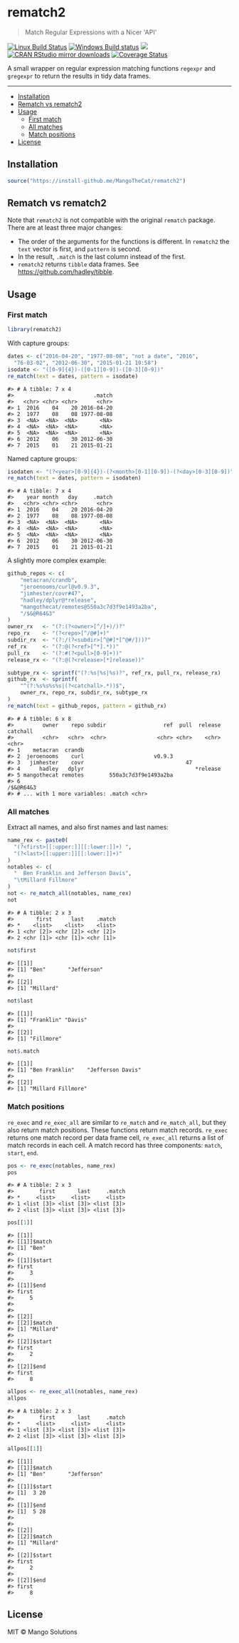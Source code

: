 


# rematch2

> Match Regular Expressions with a Nicer 'API'

[![Linux Build Status](https://travis-ci.org/MangoTheCat/rematch2.svg?branch=master)](https://travis-ci.org/MangoTheCat/rematch2)
[![Windows Build status](https://ci.appveyor.com/api/projects/status/github/MangoTheCat/rematch2?svg=true)](https://ci.appveyor.com/project/gaborcsardi/rematch2)
[![](http://www.r-pkg.org/badges/version/rematch2)](http://www.r-pkg.org/pkg/rematch2)
[![CRAN RStudio mirror downloads](http://cranlogs.r-pkg.org/badges/rematch2)](http://www.r-pkg.org/pkg/rematch2)
[![Coverage Status](https://img.shields.io/codecov/c/github/MangoTheCat/rematch2/master.svg)](https://codecov.io/github/MangoTheCat/rematch2?branch=master)

A small wrapper on regular expression matching functions `regexpr`
and `gregexpr` to return the results in tidy data frames.

---

  - [Installation](#installation)
  - [Rematch vs rematch2](#rematch-vs-rematch2)
  - [Usage](#usage)
    - [First match](#first-match)
    - [All matches](#all-matches)
    - [Match positions](#match-positions)
  - [License](#license)

## Installation


```r
source("https://install-github.me/MangoTheCat/rematch2")
```

## Rematch vs rematch2

Note that `rematch2` is not compatible with the original `rematch` package.
There are at least three major changes:
* The order of the arguments for the functions is different. In
  `rematch2` the `text` vector is first, and `pattern` is second.
* In the result, `.match` is the last column instead of the first.
* `rematch2` returns `tibble` data frames. See
  https://github.com/hadley/tibble.

## Usage

### First match


```r
library(rematch2)
```

With capture groups:

```r
dates <- c("2016-04-20", "1977-08-08", "not a date", "2016",
  "76-03-02", "2012-06-30", "2015-01-21 19:58")
isodate <- "([0-9]{4})-([0-1][0-9])-([0-3][0-9])"
re_match(text = dates, pattern = isodate)
```

```
#> # A tibble: 7 x 4
#>                         .match
#>   <chr> <chr> <chr>      <chr>
#> 1  2016    04    20 2016-04-20
#> 2  1977    08    08 1977-08-08
#> 3  <NA>  <NA>  <NA>       <NA>
#> 4  <NA>  <NA>  <NA>       <NA>
#> 5  <NA>  <NA>  <NA>       <NA>
#> 6  2012    06    30 2012-06-30
#> 7  2015    01    21 2015-01-21
```

Named capture groups:

```r
isodaten <- "(?<year>[0-9]{4})-(?<month>[0-1][0-9])-(?<day>[0-3][0-9])"
re_match(text = dates, pattern = isodaten)
```

```
#> # A tibble: 7 x 4
#>    year month   day     .match
#>   <chr> <chr> <chr>      <chr>
#> 1  2016    04    20 2016-04-20
#> 2  1977    08    08 1977-08-08
#> 3  <NA>  <NA>  <NA>       <NA>
#> 4  <NA>  <NA>  <NA>       <NA>
#> 5  <NA>  <NA>  <NA>       <NA>
#> 6  2012    06    30 2012-06-30
#> 7  2015    01    21 2015-01-21
```

A slightly more complex example:

```r
github_repos <- c(
	"metacran/crandb",
	"jeroenooms/curl@v0.9.3",
    "jimhester/covr#47",
	"hadley/dplyr@*release",
    "mangothecat/remotes@550a3c7d3f9e1493a2ba",
    "/$&@R64&3"
)
owner_rx   <- "(?:(?<owner>[^/]+)/)?"
repo_rx    <- "(?<repo>[^/@#]+)"
subdir_rx  <- "(?:/(?<subdir>[^@#]*[^@#/]))?"
ref_rx     <- "(?:@(?<ref>[^*].*))"
pull_rx    <- "(?:#(?<pull>[0-9]+))"
release_rx <- "(?:@(?<release>[*]release))"

subtype_rx <- sprintf("(?:%s|%s|%s)?", ref_rx, pull_rx, release_rx)
github_rx  <- sprintf(
	"^(?:%s%s%s%s|(?<catchall>.*))$",
    owner_rx, repo_rx, subdir_rx, subtype_rx
)
re_match(text = github_repos, pattern = github_rx)
```

```
#> # A tibble: 6 x 8
#>         owner    repo subdir                  ref  pull  release  catchall
#>         <chr>   <chr>  <chr>                <chr> <chr>    <chr>     <chr>
#> 1    metacran  crandb                                                     
#> 2  jeroenooms    curl                      v0.9.3                         
#> 3   jimhester    covr                                47                   
#> 4      hadley   dplyr                                   *release          
#> 5 mangothecat remotes        550a3c7d3f9e1493a2ba                         
#> 6                                                                /$&@R64&3
#> # ... with 1 more variables: .match <chr>
```

### All matches

Extract all names, and also first names and last names:


```r
name_rex <- paste0(
  "(?<first>[[:upper:]][[:lower:]]+) ",
  "(?<last>[[:upper:]][[:lower:]]+)"
)
notables <- c(
  "  Ben Franklin and Jefferson Davis",
  "\tMillard Fillmore"
)
not <- re_match_all(notables, name_rex)
not
```

```
#> # A tibble: 2 x 3
#>       first      last    .match
#> *    <list>    <list>    <list>
#> 1 <chr [2]> <chr [2]> <chr [2]>
#> 2 <chr [1]> <chr [1]> <chr [1]>
```


```r
not$first
```

```
#> [[1]]
#> [1] "Ben"       "Jefferson"
#> 
#> [[2]]
#> [1] "Millard"
```

```r
not$last
```

```
#> [[1]]
#> [1] "Franklin" "Davis"   
#> 
#> [[2]]
#> [1] "Fillmore"
```

```r
not$.match
```

```
#> [[1]]
#> [1] "Ben Franklin"    "Jefferson Davis"
#> 
#> [[2]]
#> [1] "Millard Fillmore"
```

### Match positions

`re_exec` and `re_exec_all` are similar to `re_match` and `re_match_all`,
but they also return match positions. These functions return match
records. `re_exec` returns one match record per data frame cell,
`re_exec_all` returns a list of match records in each cell. A match record
has three components: `match`, `start`, `end`.


```r
pos <- re_exec(notables, name_rex)
pos
```

```
#> # A tibble: 2 x 3
#>        first       last     .match
#> *     <list>     <list>     <list>
#> 1 <list [3]> <list [3]> <list [3]>
#> 2 <list [3]> <list [3]> <list [3]>
```


```r
pos[[1]]
```

```
#> [[1]]
#> [[1]]$match
#> [1] "Ben"
#> 
#> [[1]]$start
#> first 
#>     3 
#> 
#> [[1]]$end
#> first 
#>     5 
#> 
#> 
#> [[2]]
#> [[2]]$match
#> [1] "Millard"
#> 
#> [[2]]$start
#> first 
#>     2 
#> 
#> [[2]]$end
#> first 
#>     8
```



```r
allpos <- re_exec_all(notables, name_rex)
allpos
```

```
#> # A tibble: 2 x 3
#>        first       last     .match
#> *     <list>     <list>     <list>
#> 1 <list [3]> <list [3]> <list [3]>
#> 2 <list [3]> <list [3]> <list [3]>
```


```r
allpos[[1]]
```

```
#> [[1]]
#> [[1]]$match
#> [1] "Ben"       "Jefferson"
#> 
#> [[1]]$start
#> [1]  3 20
#> 
#> [[1]]$end
#> [1]  5 28
#> 
#> 
#> [[2]]
#> [[2]]$match
#> [1] "Millard"
#> 
#> [[2]]$start
#> first 
#>     2 
#> 
#> [[2]]$end
#> first 
#>     8
```

## License

MIT © Mango Solutions
